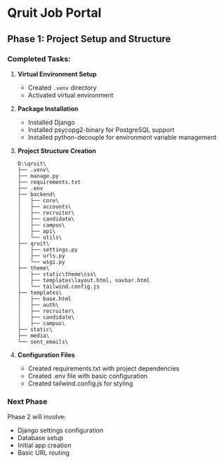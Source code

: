 # Qruit Job Portal

## Phase 1: Project Setup and Structure

### Completed Tasks:
1. **Virtual Environment Setup**
   - Created `.venv` directory
   - Activated virtual environment

2. **Package Installation**
   - Installed Django
   - Installed psycopg2-binary for PostgreSQL support
   - Installed python-decouple for environment variable management

3. **Project Structure Creation**
   ```
   D:\qruit\
   ├── .venv\
   ├── manage.py
   ├── requirements.txt
   ├── .env
   ├── backend\
   │   ├── core\
   │   ├── accounts\
   │   ├── recruiter\
   │   ├── candidate\
   │   ├── campus\
   │   ├── api\
   │   └── utils\
   ├── qruit\
   │   ├── settings.py
   │   ├── urls.py
   │   └── wsgi.py
   ├── theme\
   │   ├── static\theme\css\
   │   ├── templates\layout.html, navbar.html
   │   └── tailwind.config.js
   ├── templates\
   │   ├── base.html
   │   ├── auth\
   │   ├── recruiter\
   │   ├── candidate\
   │   ├── campus\
   ├── static\
   ├── media\
   └── sent_emails\
   ```

4. **Configuration Files**
   - Created requirements.txt with project dependencies
   - Created .env file with basic configuration
   - Created tailwind.config.js for styling

### Next Phase
Phase 2 will involve:
- Django settings configuration
- Database setup
- Initial app creation
- Basic URL routing 
